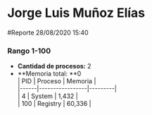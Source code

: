 # Jorge Luis Muñoz Elías
#Reporte 28/08/2020 15:40
### Rango 1-100  
- **Cantidad de procesos:** 2 
- **Memoria total: **0  
| PID  | Proceso         | Memoria |  
|------|-----------------|---------|  	
| 4  | System           | 1,432     |  
| 100  | Registry           | 60,336     |  
